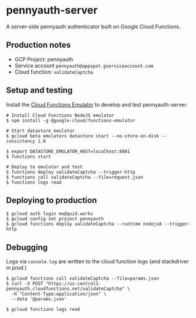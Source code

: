 # pennyauth-server

A server-side pennyauth authenticator built on Google Cloud Functions.

## Production notes

- GCP Project: pennyauth
- Service account `pennyauth@appspot.gserviceaccount.com`
- Cloud function: `validateCaptcha`

## Setup and testing

Install the [Cloud Functions Emulator](https://cloud.google.com/functions/docs/emulator) to develop and test pennyauth-server.

```
# Install Cloud Functions NodeJS emulator
$ npm install -g @google-cloud/functions-emulator

# Start datastore emulator
$ gcloud beta emulators datastore start --no-store-on-disk --consistency 1.0

$ export DATASTORE_EMULATOR_HOST=localhost:8081
$ functions start

# Deploy to emulator and test
$ functions deploy validateCaptcha --trigger-http
$ functions call validateCaptcha --file=request.json
$ functions logs read
```

## Deploying to production

```
$ gcloud auth login mo@quid.works
$ gcloud config set project pennyauth
$ gcloud functions deploy validateCaptcha --runtime nodejs8 --trigger-http
```

## Debugging

Logs via `console.log` are written to the cloud function logs (and stackdriver in prod.)

```
$ gcloud functions call validateCaptcha --file=params.json
$ curl -X POST "https://us-central1-pennyauth.cloudfunctions.net/validateCaptcha" \
  -H "Content-Type:application/json" \
  --data '@params.json'

$ gcloud functions logs read
```
